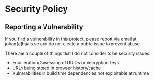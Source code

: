 # Security Policy

## Reporting a Vulnerability

If you find a vulnerability in this project, please report via email at johan{a}haals.se and do not create a public issue to prevent abuse.

There are a couple of things that I do not consider to be security issues:

- Enumeration/Gusessing of UUIDs or decryption keys
- URLs being stored in browser history/cache
- Vulnerabilities in build time dependencies not exploitable at runtime